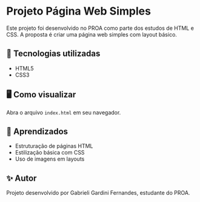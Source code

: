 # Projeto Página Web Simples

Este projeto foi desenvolvido no PROA como parte dos estudos de HTML e CSS.
A proposta é criar uma página web simples com layout básico.

## 🚀 Tecnologias utilizadas
- HTML5
- CSS3

## 🖥️ Como visualizar
Abra o arquivo `index.html` em seu navegador.

## 📌 Aprendizados
- Estruturação de páginas HTML
- Estilização básica com CSS
- Uso de imagens em layouts

## ✨ Autor
Projeto desenvolvido por Gabrieli Gardini Fernandes, estudante do PROA.
